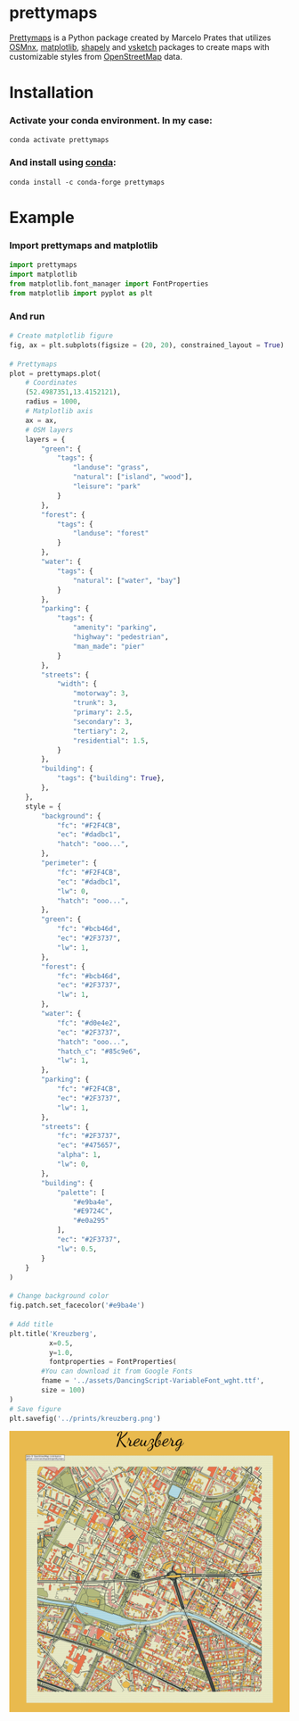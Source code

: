 # prettymaps

[Prettymaps](https://github.com/marceloprates/prettymaps) is a Python package created by Marcelo Prates that utilizes [OSMnx](https://github.com/gboeing/osmnx), [matplotlib](https://matplotlib.org/), [shapely](https://shapely.readthedocs.io/en/stable/index.html) and [vsketch](https://github.com/abey79/vsketch) packages to create maps with customizable styles from [OpenStreetMap](https://www.openstreetmap.org/#map=12/11.0733/106.3078) data.


# Installation

### Activate your conda environment. In my case: 

```
conda activate prettymaps

```

### And install using [conda](https://anaconda.org/conda-forge/prettymaps):

```
conda install -c conda-forge prettymaps

```

# Example 

### Import prettymaps and matplotlib

```python
import prettymaps
import matplotlib
from matplotlib.font_manager import FontProperties
from matplotlib import pyplot as plt

```
### And run

```python
# Create matplotlib figure
fig, ax = plt.subplots(figsize = (20, 20), constrained_layout = True)

# Prettymaps
plot = prettymaps.plot(
    # Coordinates 
    (52.4987351,13.4152121),
    radius = 1000,
    # Matplotlib axis
    ax = ax,
    # OSM layers 
    layers = {
        "green": {
            "tags": {
                "landuse": "grass",
                "natural": ["island", "wood"],
                "leisure": "park"
            }
        },
        "forest": {
            "tags": {
                "landuse": "forest"
            }
        },
        "water": {
            "tags": {
                "natural": ["water", "bay"]
            }
        },
        "parking": {
            "tags": {
                "amenity": "parking",
                "highway": "pedestrian",
                "man_made": "pier"
            }
        },
        "streets": {
            "width": { 
                "motorway": 3,
                "trunk": 3,
                "primary": 2.5,
                "secondary": 3,
                "tertiary": 2,
                "residential": 1.5,
            }
        },
        "building": {
            "tags": {"building": True},
        },
    },
    style = {
        "background": {
            "fc": "#F2F4CB",
            "ec": "#dadbc1",
            "hatch": "ooo...",
        },
        "perimeter": {
            "fc": "#F2F4CB",
            "ec": "#dadbc1",
            "lw": 0,
            "hatch": "ooo...",
        },
        "green": {
            "fc": "#bcb46d", 
            "ec": "#2F3737",
            "lw": 1,
        },
        "forest": {
            "fc": "#bcb46d", 
            "ec": "#2F3737",
            "lw": 1,
        },
        "water": {
            "fc": "#d0e4e2", 
            "ec": "#2F3737",
            "hatch": "ooo...",
            "hatch_c": "#85c9e6",
            "lw": 1,
        },
        "parking": {
            "fc": "#F2F4CB",
            "ec": "#2F3737",
            "lw": 1,
        },
        "streets": {
            "fc": "#2F3737",
            "ec": "#475657",
            "alpha": 1,
            "lw": 0,
        },
        "building": {
            "palette": [
                "#e9ba4e", 
                "#E9724C",
                "#e0a295"
            ],
            "ec": "#2F3737",
            "lw": 0.5,
        }
    }
)

# Change background color
fig.patch.set_facecolor('#e9ba4e')

# Add title
plt.title('Kreuzberg', 
          x=0.5, 
          y=1.0,
          fontproperties = FontProperties(
        #You can download it from Google Fonts 
        fname = '../assets/DancingScript-VariableFont_wght.ttf',
        size = 100)
)
# Save figure
plt.savefig('../prints/kreuzberg.png')

```

![png](prints/kreuzberg.png)

